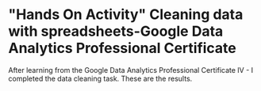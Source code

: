 # "Hands On Activity" Cleaning data with spreadsheets-Google Data Analytics Professional Certificate
After learning from the Google Data Analytics Professional Certificate IV - I completed the data cleaning task. These are the results.
